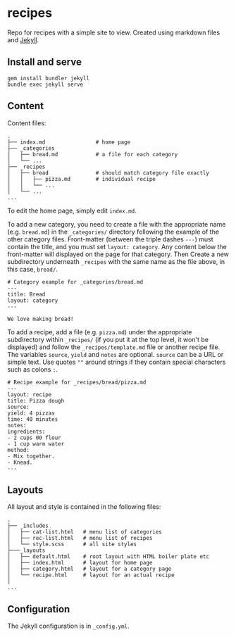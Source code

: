 # recipes
Repo for recipes with a simple site to view. Created using markdown files and [Jekyll](https://jekyllrb.com/).

## Install and serve
```
gem install bundler jekyll
bundle exec jekyll serve
```

## Content
Content files:
```
.
├── index.md                # home page
├── _categories
│   ├── bread.md            # a file for each category
│   └── ...
├── _recipes
│   ├── bread               # should match category file exactly
│   │   ├── pizza.md        # individual recipe
│   │   └── ...
│   └── ...
...

```

To edit the home page, simply edit `index.md`.

To add a new category, you need to create a file with the appropriate name (e.g. `bread.md`) in the `_categories/` directory following the example of the other category files. Front-matter (between the triple dashes `---`) must contain the title, and you must set `layout: category`. Any content below the front-matter will displayed on the page for that category. Then Create a new subdirectory underneath `_recipes` with the same name as the file above, in this case, `bread/`.

```
# Category example for _categories/bread.md
---
title: Bread
layout: category
---

We love making bread!
```

To add a recipe, add a file (e.g. `pizza.md`) under the appropriate subdirectory within `_recipes/` (if you put it at the top level, it won't be displayed) and follow the `_recipes/template.md` file or another recipe file. The variables `source`, `yield` and `notes` are optional. `source` can be a URL or simple text. Use quotes `""` around strings if they contain special characters such as colons `:`.

```
# Recipe example for _recipes/bread/pizza.md
---
layout: recipe
title: Pizza dough
source:
yield: 4 pizzas
time: 40 minutes
notes:
ingredients:
- 2 cups 00 flour
- 1 cup warm water
method:
- Mix together.
- Knead.
---
```

## Layouts
All layout and style is contained in the following files:
```
.
├── _includes
│   ├── cat-list.html   # menu list of categories
│   ├── rec-list.html   # menu list of recipes
│   └── style.scss      # all site styles
├───_layouts
│   ├── default.html    # root layout with HTML boiler plate etc
│   ├── index.html      # layout for home page
│   ├── category.html   # layout for a category page
│   └── recipe.html     # layout for an actual recipe
│
...
```

## Configuration
The Jekyll configuration is in `_config.yml`.
